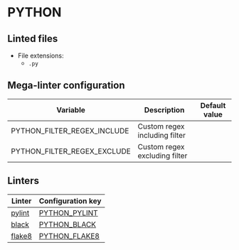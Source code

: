 <!-- markdownlint-disable MD003 MD020 MD033 MD041 -->
<!-- Generated by .automation/build.py, please do not update manually -->
# PYTHON

## Linted files

- File extensions:
  - `.py`

## Mega-linter configuration

| Variable | Description | Default value |
| ----------------- | -------------- | -------------- |
| PYTHON_FILTER_REGEX_INCLUDE | Custom regex including filter |  |
| PYTHON_FILTER_REGEX_EXCLUDE | Custom regex excluding filter |  |

## Linters

| Linter | Configuration key |
| ------ | ----------------- |
| [pylint](https://github.com/nvuillam/mega-linter/tree/master/docs/descriptors/python_pylint.md#readme) | [PYTHON_PYLINT](https://github.com/nvuillam/mega-linter/tree/master/docs/descriptors/python_pylint.md#readme) |
| [black](https://github.com/nvuillam/mega-linter/tree/master/docs/descriptors/python_black.md#readme) | [PYTHON_BLACK](https://github.com/nvuillam/mega-linter/tree/master/docs/descriptors/python_black.md#readme) |
| [flake8](https://github.com/nvuillam/mega-linter/tree/master/docs/descriptors/python_flake8.md#readme) | [PYTHON_FLAKE8](https://github.com/nvuillam/mega-linter/tree/master/docs/descriptors/python_flake8.md#readme) |
